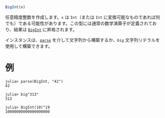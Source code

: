 ```julia
BigInt(x)
```

任意精度整数を作成します。`x` は `Int`（または `Int` に変換可能なものであれば何でも）である可能性があります。この型には通常の数学演算子が定義されており、結果は [`BigInt`](@ref) に昇格されます。

インスタンスは、[`parse`](@ref) を介して文字列から構築するか、`big` 文字列リテラルを使用して構築できます。

# 例

```jldoctest
julia> parse(BigInt, "42")
42

julia> big"313"
313

julia> BigInt(10)^19
10000000000000000000
```
